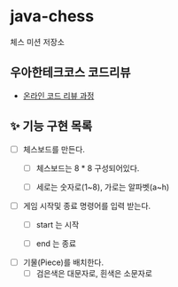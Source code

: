 # java-chess

체스 미션 저장소

## 우아한테크코스 코드리뷰

- [온라인 코드 리뷰 과정](https://github.com/woowacourse/woowacourse-docs/blob/master/maincourse/README.md)

## ✨ 기능 구현 목록
- [ ] 체스보드를 만든다.
  - [ ] 체스보드는 8 * 8 구성되어있다.
  - [ ] 세로는 숫자로(1~8), 가로는 알파벳(a~h)


- [ ] 게임 시작및 종료 명령어를 입력 받는다.
  - [ ] start 는 시작
  - [ ] end 는 종료


- [ ] 기물(Piece)를 배치한다.
  - [ ] 검은색은 대문자로, 흰색은 소문자로
